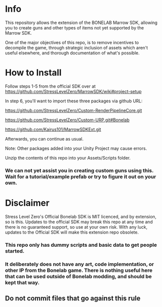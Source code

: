 # Info
This repository allows the extension of the BONELAB Marrow SDK, allowing you to create guns and other types of items not yet supported by the Marrow SDK.

One of the major objectives of this repo, is to remove incentives to decompile the game, through strategic inclusion of assets which aren't useful elsewhere, and thorough documentation of what's possible.

# How to Install

Follow steps 1-5 from the official SDK over at https://github.com/StressLevelZero/MarrowSDK/wiki#project-setup

In step 6, you'll want to import these three packages via github URL:

https://github.com/StressLevelZero/Custom-RenderPipelineCore.git

https://github.com/StressLevelZero/Custom-URP.git#Bonelab

https://github.com/Kairus101/MarrowSDKExt.git

Afterwards, you can continue as usual.

Note: Other packages added into your Unity Project may cause errors.

Unzip the contents of this repo into your Assets/Scripts folder.

### We can not yet assist you in creating custom guns using this. Wait for a tutorial/example prefab or try to figure it out on your own.

# Disclaimer
Stress Level Zero's Official Bonelab SDK is MIT licenced, and by extension, so is this. Updates to the official SDK may break this repo at any time and there is no guaranteed support, so use at your own risk. With any luck, updates to the Official SDK will make this extension repo obsolete.

### This repo only has dummy scripts and basic data to get people started.
### It deliberately does not have any art, code implementation, or other IP from the Bonelab game. There is nothing useful here that can be used outside of Bonelab modding, and should be kept that way.
## Do not commit files that go against this rule
